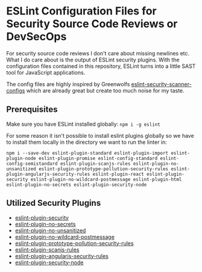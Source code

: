 # ESLint Configuration Files for Security Source Code Reviews or DevSecOps
For security source code reviews I don't care about missing newlines etc. What I do care about is the output of ESLint security plugins. With the configuration files contained in this repository, ESLint turns into a little SAST tool for JavaScript applications.

The config files are highly inspired by Greenwolfs [eslint-security-scanner-configs](https://github.com/Greenwolf/eslint-security-scanner-configs) which are already great but create too much noise for my taste.

## Prerequisites
Make sure you have ESLint installed globally: `npm i -g eslint`

For some reason it isn't possible to install eslint plugins globally so we have to install them locally in the directory we want to run the linter in:
```
npm i --save-dev eslint-plugin-standard eslint-plugin-import eslint-plugin-node eslint-plugin-promise eslint-config-standard eslint-config-semistandard eslint-plugin-scanjs-rules eslint-plugin-no-unsanitized eslint-plugin-prototype-pollution-security-rules eslint-plugin-angularjs-security-rules eslint-plugin-react eslint-plugin-security eslint-plugin-no-wildcard-postmessage eslint-plugin-html eslint-plugin-no-secrets eslint-plugin-security-node
```

## Utilized Security Plugins
- [eslint-plugin-security](https://github.com/nodesecurity/eslint-plugin-security)
- [eslint-plugin-no-secrets](https://github.com/nickdeis/eslint-plugin-no-secrets)
- [eslint-plugin-no-unsanitized](https://github.com/mozilla/eslint-plugin-no-unsanitized)
- [eslint-plugin-no-wildcard-postmessage](https://github.com/mozfreddyb/eslint-plugin-no-wildcard-postmessage)
- [eslint-plugin-prototype-pollution-security-rules](https://github.com/LewisArdern/eslint-plugin-prototype-pollution-security-rules)
- [eslint-plugin-scanjs-rules](https://github.com/mozfreddyb/eslint-plugin-scanjs-rules)
- [eslint-plugin-angularjs-security-rules](https://github.com/LewisArdern/eslint-plugin-angularjs-security-rules)
- [eslint-plugin-security-node](https://github.com/gkouziik/eslint-plugin-security-node)